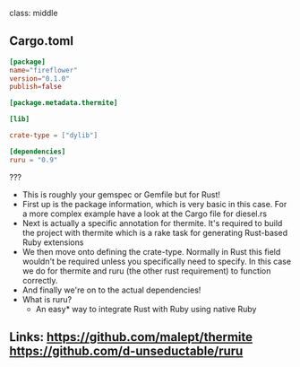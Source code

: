 class: middle
## Cargo.toml


```toml
[package]
name="fireflower"
version="0.1.0"
publish=false

[package.metadata.thermite]

[lib]

crate-type = ["dylib"]

[dependencies]
ruru = "0.9"
```


???

- This is roughly your gemspec or Gemfile but for Rust!
- First up is the package information, which is very basic in this case. For a
  more complex example have a look at the Cargo file for diesel.rs
- Next is actually a specific annotation for thermite. It's required to build
  the project with thermite which is a rake task for generating Rust-based Ruby
  extensions
- We then move onto defining the crate-type. Normally in Rust this field
  wouldn't be required unless you specifically need to specify. In this case we
  do for thermite and ruru (the other rust requirement) to function correctly.
- And finally we're on to the actual dependencies!
- What is ruru?
  - An easy* way to integrate Rust with Ruby using native Ruby

Links:
https://github.com/malept/thermite
https://github.com/d-unseductable/ruru
---
